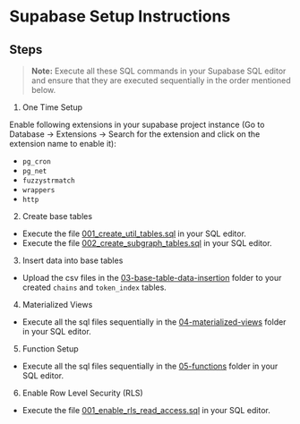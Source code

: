 # Supabase Setup Instructions

## Steps

> **Note:** Execute all these SQL commands in your Supabase SQL editor and ensure that they are executed sequentially in the order mentioned below.

1. One Time Setup

Enable following extensions in your supabase project instance (Go to Database -> Extensions -> Search for the extension and click on the extension name to enable it):

- `pg_cron`
- `pg_net`
- `fuzzystrmatch`
- `wrappers`
- `http`

2. Create base tables

- Execute the file [001_create_util_tables.sql](./02-base-table-creation/001_create_util_tables.sql) in your SQL editor.
- Execute the file [002_create_subgraph_tables.sql](./02-base-table-creation/002_create_subgraph_tables.sql) in your SQL editor.

3. Insert data into base tables

- Upload the csv files in the [03-base-table-data-insertion](./03-base-table-data-insertion/) folder to your created `chains` and `token_index` tables.

4. Materialized Views

- Execute all the sql files sequentially in the [04-materialized-views](./04-materialized-views/) folder in your SQL editor.

5. Function Setup

- Execute all the sql files sequentially in the [05-functions](./05-functions/) folder in your SQL editor.

6. Enable Row Level Security (RLS)

- Execute the file [001_enable_rls_read_access.sql](./06-security/001_enable_rls_read_access.sql) in your SQL editor.
